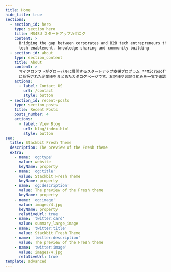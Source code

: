 ```yaml
---
title: Home
hide_title: true
sections:
  - section_id: hero
    type: section_hero
    title: MS4SU スタートアップカタログ
    content: >
      Bridging the gap between corporates and B2B tech entrepreneurs through
      tech enablement, knowledge sharing and community building
  - section_id: about
    type: section_content
    title: About
    content: >
      マイクロソフトがグローバルに展開するスタートアップ支援プログラム **Microsoft for Startups (MS4SU)**
      に採択された企業様をまとめたカタログページです。お客様やお取り組みを一覧で確認することができます。お引き合わせやご紹介依頼は下記フォームよりご連絡ください！
    actions:
      - label: Contact US
        url: /contact
        style: button
  - section_id: recent-posts
    type: section_posts
    title: Recent Posts
    posts_number: 4
    actions:
      - label: View Blog
        url: blog/index.html
        style: button
seo:
  title: Stackbit Fresh Theme
  description: The preview of the Fresh theme
  extra:
    - name: 'og:type'
      value: website
      keyName: property
    - name: 'og:title'
      value: Stackbit Fresh Theme
      keyName: property
    - name: 'og:description'
      value: The preview of the Fresh theme
      keyName: property
    - name: 'og:image'
      value: images/4.jpg
      keyName: property
      relativeUrl: true
    - name: 'twitter:card'
      value: summary_large_image
    - name: 'twitter:title'
      value: Stackbit Fresh Theme
    - name: 'twitter:description'
      value: The preview of the Fresh theme
    - name: 'twitter:image'
      value: images/4.jpg
      relativeUrl: true
template: advanced
---
```

